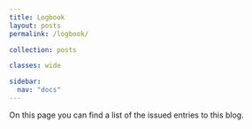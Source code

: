 ```yaml
---
title: Logbook
layout: posts
permalink: /logbook/

collection: posts

classes: wide

sidebar:
  nav: "docs"
---
```


On this page you can find a list of the issued entries to this blog.
